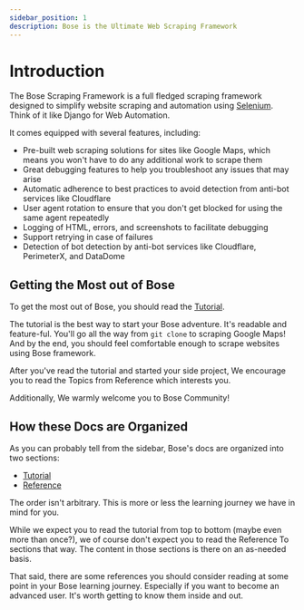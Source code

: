 ```yaml
---
sidebar_position: 1
description: Bose is the Ultimate Web Scraping Framework
---
```


# Introduction

The Bose Scraping Framework is a full fledged scraping framework designed to simplify website scraping and automation using [Selenium](https://www.selenium.dev/). Think of it like Django for Web Automation. 

It comes equipped with several features, including:

- Pre-built web scraping solutions for sites like Google Maps, which means you won't have to do any additional work to scrape them
- Great debugging features to help you troubleshoot any issues that may arise
- Automatic adherence to best practices to avoid detection from anti-bot services like Cloudflare
- User agent rotation to ensure that you don't get blocked for using the same agent repeatedly
- Logging of HTML, errors, and screenshots to facilitate debugging
- Support retrying in case of failures
- Detection of bot detection by anti-bot services like Cloudflare, PerimeterX, and DataDome

## Getting the Most out of Bose

To get the most out of Bose, you should read the [Tutorial](tutorial/tutorial.md).

The tutorial is the best way to start your Bose adventure. It's readable and feature-ful. You'll go all the way from `git clone` to scraping Google Maps! And by the end, you should feel comfortable enough to scrape websites using Bose framework.

After you've read the tutorial and started your side project, We encourage you to read the Topics from Reference which interests you. 

Additionally, We warmly welcome you to Bose Community!

## How these Docs are Organized

As you can probably tell from the sidebar, Bose's docs are organized into two sections:

- [Tutorial](tutorial/tutorial.md)
- [Reference](/docs/category/reference/)
<!-- - [How To](/docs/category/how-to/) -->

The order isn't arbitrary. This is more or less the learning journey we have in mind for you.

While we expect you to read the tutorial from top to bottom (maybe even more than once?), we of course don't expect you to read the Reference To sections that way. The content in those sections is there on an as-needed basis. 

That said, there are some references you should consider reading at some point in your Bose learning journey. Especially if you want to become an advanced user. It's worth getting to know them inside and out.
